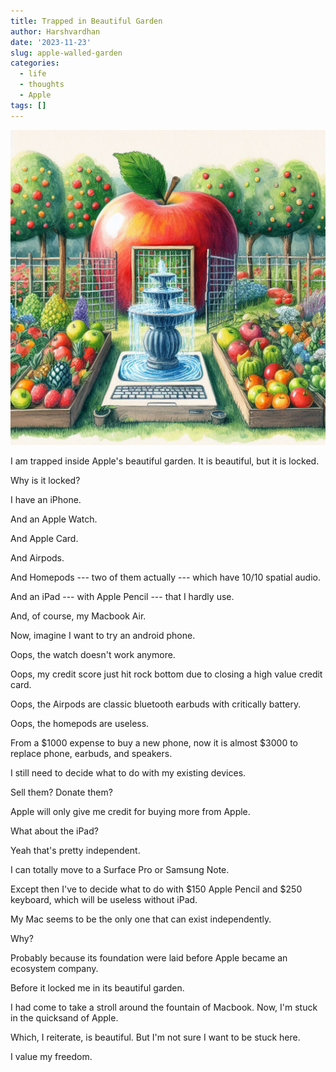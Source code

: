 ```yaml
---
title: Trapped in Beautiful Garden
author: Harshvardhan
date: '2023-11-23'
slug: apple-walled-garden
categories:
  - life
  - thoughts
  - Apple
tags: []
---
```


![](images/_2c117f37-7d10-4c7e-bdce-9a037b9bcaea.jpeg)

I am trapped inside Apple's beautiful garden.
It is beautiful, but it is locked.

Why is it locked?

I have an iPhone.

And an Apple Watch.

And Apple Card.

And Airpods.

And Homepods --- two of them actually --- which have 10/10 spatial audio.

And an iPad --- with Apple Pencil --- that I hardly use.

And, of course, my Macbook Air.

Now, imagine I want to try an android phone.

Oops, the watch doesn't work anymore.

Oops, my credit score just hit rock bottom due to closing a high value credit card.

Oops, the Airpods are classic bluetooth earbuds with critically battery.

Oops, the homepods are useless.

From a \$1000 expense to buy a new phone, now it is almost \$3000 to replace phone, earbuds, and speakers.

I still need to decide what to do with my existing devices.

Sell them?
Donate them?

Apple will only give me credit for buying more from Apple.

What about the iPad?

Yeah that's pretty independent.

I can totally move to a Surface Pro or Samsung Note.

Except then I've to decide what to do with \$150 Apple Pencil and \$250 keyboard, which will be useless without iPad.

My Mac seems to be the only one that can exist independently.

Why?

Probably because its foundation were laid before Apple became an ecosystem company.

Before it locked me in its beautiful garden.

I had come to take a stroll around the fountain of Macbook.
Now, I'm stuck in the quicksand of Apple.

Which, I reiterate, is beautiful.
But I'm not sure I want to be stuck here.

I value my freedom.
